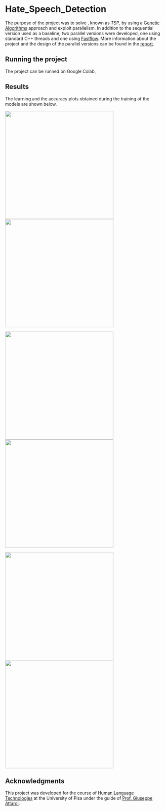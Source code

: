 # Hate_Speech_Detection

The purpose of the project was to solve , known as *TSP*, by using a [Genetic Algorithms](https://ibug.doc.ic.ac.uk/media/uploads/documents/courses/GeneticAlgorithm-tutorial.pdf) approach and exploit parallelism. In addition to the sequential version used as a baseline, two parallel versions were developed, one using standard C++ threads and one using [Fastflow](https://github.com/fastflow/fastflow#fastflow-high-performance-parallel-patterns-and-building-blocks-in-c). More information about the project and the design of the parallel versions can be found in the [report](https://github.com/FraCorti/TSP-GeneticAlgorithm/blob/master/report.pdf).


## Running the project
The project can be runned on Google Colab, 


## Results 
The learning and the accuracy plots obtained during the training of the models are shown below. 

<img src="/docs/report/data/Comparison/Monk1/Monk1_M1_CR_zoomLeft.png" width="350"><img src="/docs/report/data/Comparison/Monk1/Monk1_M1_CR_zoomRight.png" width="350">

<img src="/docs/report/data/Comparison/Monk1/Monk1_M1_CR_zoomLeft.png" width="350"><img src="/docs/report/data/Comparison/Monk1/Monk1_M1_CR_zoomRight.png" width="350">

<img src="/docs/report/data/Comparison/Monk1/Monk1_M1_CR_zoomLeft.png" width="350"><img src="/docs/report/data/Comparison/Monk1/Monk1_M1_CR_zoomRight.png" width="350">

## Acknowledgments
This project was developed for the course of [Human Language Technologies](https://elearning.di.unipi.it/course/view.php?id=180) at the University of Pisa under the guide of [Prof. Giuseppe Attardi](http://pages.di.unipi.it/attardi/).